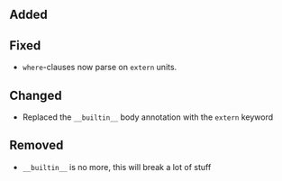 

<!--
 Thanks for the MR! Please add lines describing your changes in the appropriate section For example:

## Added
- Added some more fish
## Fixed
 a generic parameter-->

## Added

## Fixed
- `where`-clauses now parse on `extern` units.

## Changed
- Replaced the `__builtin__` body annotation with the `extern` keyword

## Removed
- `__builtin__` is no more, this will break a lot of stuff
